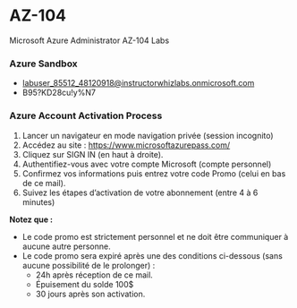 # AZ-104
Microsoft Azure Administrator AZ-104 Labs

### Azure Sandbox

* labuser_85512_48120918@instructorwhizlabs.onmicrosoft.com
* B95?KD28cu!y%N7

### Azure Account Activation Process

1. Lancer un navigateur en mode navigation privée (session incognito)
2. Accédez au site : https://www.microsoftazurepass.com/
3. Cliquez sur SIGN IN (en haut à droite).
4. Authentifiez-vous avec votre compte Microsoft (compte personnel)
5. Confirmez vos informations puis entrez votre code Promo (celui en bas de ce mail).
6. Suivez les étapes d’activation de votre abonnement (entre 4 à 6 minutes)

**Notez que :**
* Le code promo est strictement personnel et ne doit être communiquer à aucune autre personne.
* Le code promo sera expiré après une des conditions ci-dessous (sans aucune possibilité de le prolonger) :
   * 24h après réception de ce mail.
   * Épuisement du solde 100$
   * 30 jours après son activation.
